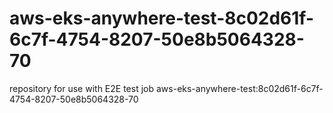 # aws-eks-anywhere-test-8c02d61f-6c7f-4754-8207-50e8b5064328-70
repository for use with E2E test job aws-eks-anywhere-test:8c02d61f-6c7f-4754-8207-50e8b5064328-70
